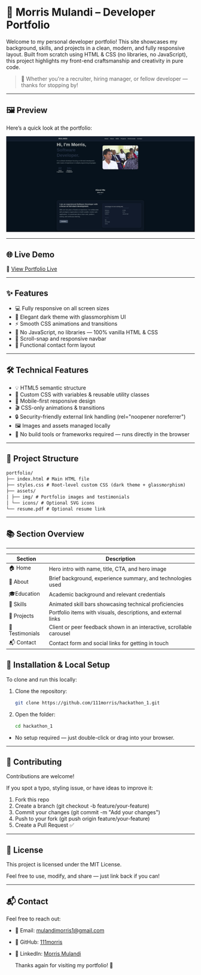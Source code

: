 # 🚀 Morris Mulandi – Developer Portfolio

Welcome to my personal developer portfolio! This site showcases my background, skills, and projects in a clean, modern, and fully responsive layout. Built from scratch using HTML & CSS (no libraries, no JavaScript), this project highlights my front-end craftsmanship and creativity in pure code.

> 📌 Whether you're a recruiter, hiring manager, or fellow developer — thanks for stopping by!

---

## 🖼️ Preview

Here’s a quick look at the portfolio:

![Portfolio Preview](./assets/img/preview.png)


---

## 🌐 Live Demo

🔗 [View Portfolio Live](https://hackathon-1-lake.vercel.app/)


---

## ✨ Features

- 💻 Fully responsive on all screen sizes
- 🎨 Elegant dark theme with glassmorphism UI
- ⚡ Smooth CSS animations and transitions
- 🚫 No JavaScript, no libraries — 100% vanilla HTML & CSS
- 🧭 Scroll-snap and responsive navbar
- 📨 Functional contact form layout

---

## 🛠 Technical Features

- 💡 HTML5 semantic structure
- 🎨 Custom CSS with variables & reusable utility classes
- 📱 Mobile-first responsive design
- 🎬 CSS-only animations & transitions
- 🔒 Security-friendly external link handling (rel="noopener noreferrer")
- 🖼️ Images and assets managed locally
- 🧩 No build tools or frameworks required — runs directly in the browser

---

## 📁 Project Structure

```
portfolio/
├── index.html # Main HTML file
├── styles.css # Root-level custom CSS (dark theme + glassmorphism)
├── assets/
│ ├── img/ # Portfolio images and testimonials
│ └── icons/ # Optional SVG icons
└── resume.pdf # Optional resume link
```

---

## 📚 Section Overview

---

| Section         | Description                                                          |
| --------------- | -------------------------------------------------------------------- |
| 🏠 Home         | Hero intro with name, title, CTA, and hero image                     |
| 👤 About        | Brief background, experience summary, and technologies used          |
| 🎓Education     | Academic background and relevant credentials                         |
| 🧰 Skills       | Animated skill bars showcasing technical proficiencies               |
| 💼 Projects     | Portfolio items with visuals, descriptions, and external links       |
| 💬 Testimonials | Client or peer feedback shown in an interactive, scrollable carousel |
| 📬 Contact      | Contact form and social links for getting in touch                   |

## 🧪 Installation & Local Setup

To clone and run this locally:

1. Clone the repository:

   ```bash
   git clone https://github.com/111morris/hackathon_1.git
   ```
2. Open the folder:

    ```bash
   cd hackathon_1
   ```


* No setup required — just double-click or drag into your browser.

---

## 🤝 Contributing

   Contributions are welcome!

   If you spot a typo, styling issue, or have ideas to improve it:

1. Fork this repo
2. Create a branch (git checkout -b feature/your-feature)
3. Commit your changes (git commit -m "Add your changes")
4. Push to your fork (git push origin feature/your-feature)
5. Create a Pull Request ✅

---

## 📄 License

   This project is licensed under the MIT License.

   Feel free to use, modify, and share — just link back if you can!

---

## 📬 Contact

   Feel free to reach out:

* 📧 Email: [mulandimorris1@gmail.com](mailto:mulandimorris1@gmail.com)
* 🐙 GitHub: [111morris](https://github.com/111morris)
* 💼 LinkedIn: [Morris Mulandi](https://www.linkedin.com/in/morris-mulandi-619a18300/)

   Thanks again for visiting my portfolio! 🙌
